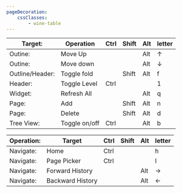 ```yaml
---
pageDecoration:
    cssClasses:
        - wine-table
---
```


| Target: | Operation | Ctrl | Shift | Alt | letter |
|----------|----------|------|-------|-----|--------|
| Outine: | Move Up | | | Alt | ↑ |
| Outine: | Move down | | | Alt | ↓ |
| Outline/Header: | Toggle fold | | Shift | Alt | f |
| Header: | Toggle Level | Ctrl | | | 1 |
| Widget: | Refresh All | | | Alt | q |
| Page: | Add | | Shift | Alt | n |
| Page: | Delete | | Shift | Alt | d |
| Tree View: | Toggle on/off | Ctrl | | Alt | b |

| Operation: | Target | Ctrl | Shift | Alt | letter |
|----------|----------|------|-------|-----|--------|
| Navigate: | Home | Ctrl | | | h |
| Navigate: | Page Picker | Ctrl | | | l |
| Navigate: | Forward History | | | Alt | → |
| Navigate: | Backward History | | | Alt | ← |




